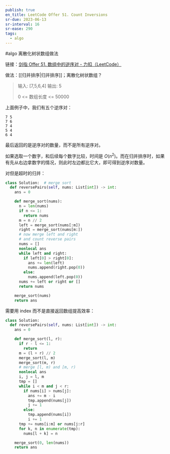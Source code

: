 ```yaml
---
publish: true
en_title: LeetCode Offer 51. Count Inversions
sr-due: 2023-06-13
sr-interval: 16
sr-ease: 290
tags:
  - algo
---
```



#algo 离散化树状数组做法

链接：[剑指 Offer 51. 数组中的逆序对 - 力扣（LeetCode）](https://leetcode.cn/problems/shu-zu-zhong-de-ni-xu-dui-lcof/)

做法：[[归并排序|归并排序]]；离散化树状数组？

> 输入: [7,5,6,4]
> 输出: 5
> 
> 0 <= 数组长度 <= 50000

上面例子中，我们有五个逆序对：

```text
7 5
7 6
7 4
5 4
6 4
```

最后返回的是逆序对的数量，而不是所有逆序对。

如果选取一个数字，和后续每个数字比较，时间是 $O(n^2)$。而在归并排序时，如果有先从右边拿数字的情况，则此时左边都比它大，即可得到逆序对数量。

对但是超时的归并：

```python
class Solution:  # merge sort
  def reversePairs(self, nums: List[int]) -> int:
    ans = 0

    def merge_sort(nums):
      n = len(nums)
      if n <= 1:
        return nums
      m = n // 2
      left = merge_sort(nums[:m])
      right = merge_sort(nums[m:])
      # now merge left and right
      # and count reverse pairs
      nums = []
      nonlocal ans
      while left and right:
        if left[0] > right[0]:
          ans += len(left)
          nums.append(right.pop(0))
        else:
          nums.append(left.pop(0))
      nums += left or right or []
      return nums

    merge_sort(nums)
    return ans
```

需要用 index 而不是直接返回数组提高效率：

```python
class Solution:
  def reversePairs(self, nums: List[int]) -> int:
    ans = 0

    def merge_sort(l, r):
      if r - l <= 1:
        return
      m = (l + r) // 2
      merge_sort(l, m)
      merge_sort(m, r)
      # merge [l, m) and [m, r)
      nonlocal ans
      i, j = l, m
      tmp = []
      while i < m and j < r:
        if nums[i] > nums[j]:
          ans += m - i
          tmp.append(nums[j])
          j += 1
        else:
          tmp.append(nums[i])
          i += 1
      tmp += nums[i:m] or nums[j:r]
      for k, n in enumerate(tmp):
        nums[l + k] = n

    merge_sort(0, len(nums))
    return ans
```